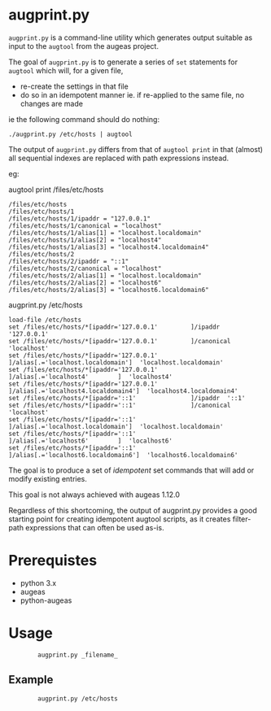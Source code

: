 augprint.py
===========

`augprint.py` is a command-line utility which generates output suitable as input to the `augtool` from the augeas project.

The goal of `augprint.py` is to generate a series of `set` statements for `augtool` which will, for a given file,

* re-create the settings in that file
* do so in an idempotent manner ie. if re-applied to the same file, no changes are made

ie the following command should do nothing:

```
./augprint.py /etc/hosts | augtool 
```

The output of `augprint.py` differs from that of `augtool print` in that (almost) all sequential indexes are replaced with path expressions instead.

eg:

augtool print /files/etc/hosts

```
/files/etc/hosts
/files/etc/hosts/1
/files/etc/hosts/1/ipaddr = "127.0.0.1"
/files/etc/hosts/1/canonical = "localhost"
/files/etc/hosts/1/alias[1] = "localhost.localdomain"
/files/etc/hosts/1/alias[2] = "localhost4"
/files/etc/hosts/1/alias[3] = "localhost4.localdomain4"
/files/etc/hosts/2
/files/etc/hosts/2/ipaddr = "::1"
/files/etc/hosts/2/canonical = "localhost"
/files/etc/hosts/2/alias[1] = "localhost.localdomain"
/files/etc/hosts/2/alias[2] = "localhost6"
/files/etc/hosts/2/alias[3] = "localhost6.localdomain6"
```

augprint.py /etc/hosts

```
load-file /etc/hosts
set /files/etc/hosts/*[ipaddr='127.0.0.1'         ]/ipaddr  '127.0.0.1'
set /files/etc/hosts/*[ipaddr='127.0.0.1'         ]/canonical  'localhost'
set /files/etc/hosts/*[ipaddr='127.0.0.1'         ]/alias[.='localhost.localdomain']  'localhost.localdomain'
set /files/etc/hosts/*[ipaddr='127.0.0.1'         ]/alias[.='localhost4'        ]  'localhost4'
set /files/etc/hosts/*[ipaddr='127.0.0.1'         ]/alias[.='localhost4.localdomain4']  'localhost4.localdomain4'
set /files/etc/hosts/*[ipaddr='::1'               ]/ipaddr  '::1'
set /files/etc/hosts/*[ipaddr='::1'               ]/canonical  'localhost'
set /files/etc/hosts/*[ipaddr='::1'               ]/alias[.='localhost.localdomain']  'localhost.localdomain'
set /files/etc/hosts/*[ipaddr='::1'               ]/alias[.='localhost6'        ]  'localhost6'
set /files/etc/hosts/*[ipaddr='::1'               ]/alias[.='localhost6.localdomain6']  'localhost6.localdomain6'
```

The goal is to produce a set of _idempotent_ set commands that will add or modify existing entries.

This goal is not always achieved with augeas 1.12.0

Regardless of this shortcoming, the output of augprint.py provides a good starting point for creating idempotent augtool scripts, as it creates filter-path expressions that can often be used as-is.


Prerequistes
============

* python 3.x
* augeas
* python-augeas


Usage
=====

```
		augprint.py _filename_
```

Example
-------

```
		augprint.py /etc/hosts
```
